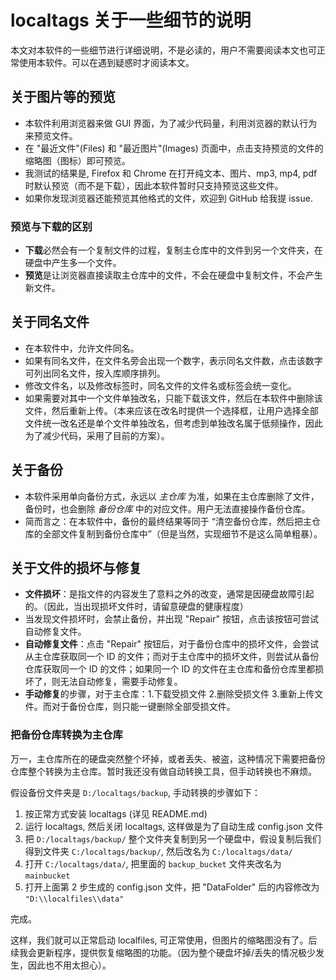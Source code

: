 # localtags 关于一些细节的说明

本文对本软件的一些细节进行详细说明，不是必读的，用户不需要阅读本文也可正常使用本软件。可以在遇到疑惑时才阅读本文。

## 关于图片等的预览

- 本软件利用浏览器来做 GUI 界面，为了减少代码量，利用浏览器的默认行为来预览文件。
- 在 "最近文件"(Files) 和 "最近图片"(Images) 页面中，点击支持预览的文件的缩略图（图标）即可预览。
- 我测试的结果是, Firefox 和 Chrome 在打开纯文本、图片、mp3, mp4, pdf 时默认预览（而不是下载），因此本软件暂时只支持预览这些文件。
- 如果你发现浏览器还能预览其他格式的文件，欢迎到 GitHub 给我提 issue.

### 预览与下载的区别

- **下载**必然会有一个复制文件的过程，复制主仓库中的文件到另一个文件夹，在硬盘中产生多一个文件。
- **预览**是让浏览器直接读取主仓库中的文件，不会在硬盘中复制文件，不会产生新文件。


## 关于同名文件

- 在本软件中，允许文件同名。
- 如果有同名文件，在文件名旁会出现一个数字，表示同名文件数，点击该数字可列出同名文件，按入库顺序排列。
- 修改文件名，以及修改标签时，同名文件的文件名或标签会统一变化。
- 如果需要对其中一个文件单独改名，只能下载该文件，然后在本软件中删除该文件，然后重新上传。（本来应该在改名时提供一个选择框，让用户选择全部文件统一改名还是单个文件单独改名，但考虑到单独改名属于低频操作，因此为了减少代码，采用了目前的方案）。


## 关于备份

- 本软件采用单向备份方式，永远以 *主仓库* 为准，如果在主仓库删除了文件，备份时，也会删除 *备份仓库* 中的对应文件。用户无法直接操作备份仓库。
- 简而言之：在本软件中，备份的最终结果等同于 “清空备份仓库，然后把主仓库的全部文件复制到备份仓库中”（但是当然，实现细节不是这么简单粗暴）。

## 关于文件的损坏与修复

- **文件损坏**：是指文件的内容发生了意料之外的改变，通常是因硬盘故障引起的。（因此，当出现损坏文件时，请留意硬盘的健康程度）
- 当发现文件损坏时，会禁止备份，并出现 "Repair" 按钮，点击该按钮可尝试自动修复文件。
- **自动修复文件**：点击 "Repair" 按钮后，对于备份仓库中的损坏文件，会尝试从主仓库获取同一个 ID 的文件；而对于主仓库中的损坏文件，则尝试从备份仓库获取同一个 ID 的文件；如果同一个 ID 的文件在主仓库和备份仓库里都损坏了，则无法自动修复，需要手动修复。
- **手动修复**的步骤，对于主仓库：1.下载受损文件 2.删除受损文件 3.重新上传文件。而对于备份仓库，则只能一键删除全部受损文件。

### 把备份仓库转换为主仓库

万一，主仓库所在的硬盘突然整个坏掉，或者丢失、被盗，这种情况下需要把备份仓库整个转换为主仓库。暂时我还没有做自动转换工具，但手动转换也不麻烦。

假设备份文件夹是 `D:/localtags/backup`, 手动转换的步骤如下：

1. 按正常方式安装 localtags (详见 README.md)
2. 运行 localtags, 然后关闭 localtags, 这样做是为了自动生成 config.json 文件
3. 把 `D:/localtags/backup/` 整个文件夹复制到另一个硬盘中，假设复制后我们得到文件夹 `C:/localtags/backup/`, 然后改名为 `C:/localtags/data/`
4. 打开 `C:/localtags/data/`, 把里面的 `backup_bucket` 文件夹改名为 `mainbucket`
5. 打开上面第 2 步生成的 config.json 文件，把  "DataFolder" 后的内容修改为 `"D:\\localfiles\\data"`

完成。

这样，我们就可以正常启动 localfiles, 可正常使用，但图片的缩略图没有了。后续我会更新程序，提供恢复缩略图的功能。（因为整个硬盘坏掉/丢失的情况极少发生，因此也不用太担心）。
